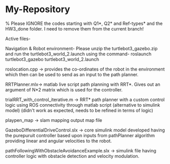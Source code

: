 # My-Repository


% Please IGNORE the codes starting with Q1*, Q2* and Ref-types* and the HW3_done folder. I need to remove them from the current branch!

Active files-

Navigation & Robot environment-
Please unzip the turtlebot3_gazebo.zip and run the turtlebot3_world_2.launch using the command-
roslaunch turtlebot3_gazebo turtlebot3_world_2.launch

roslocation.cpp -> provides the co-ordinates of the robot in the environment which then can be used to send as an input to the path planner.

RRTPlanner.mlx-> matlab live script path planning with RRT*. Gives out an argument of N*2 matrix which is used for the controller.

trialRRT_with_control_iterative.m -> RRT* path planner with a custom control logic using ROS connectivity through matlab script (alternative to simulink model) (didn't work as expected, needs to be refined in terms of logic)

playpen_map -> slam mapping output map file

GazeboDifferentialDriveControl.slx -> core simulink model developed having the purepuruit controller based upon inputs from pathPlanner algorithm providing linear and angular velocities to the robot.

pathFollowingWithObstacleAvoidanceExample.slx -> simulink file having controller logic with obstacle detection and velocity modulation.
